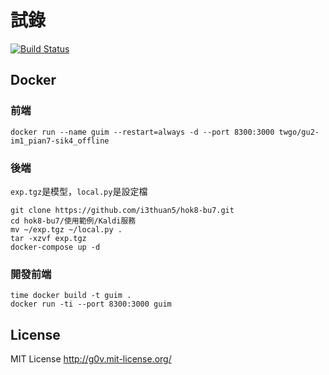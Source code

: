# 試錄
[![Build Status](https://travis-ci.org/twgo/gu2-im1_pian7-sik4_offline.svg?branch=master)](https://travis-ci.org/twgo/gu2-im1_pian7-sik4_offline)

## Docker
### 前端
```
docker run --name guim --restart=always -d --port 8300:3000 twgo/gu2-im1_pian7-sik4_offline
```
### 後端
`exp.tgz`是模型，`local.py`是設定檔
```
git clone https://github.com/i3thuan5/hok8-bu7.git
cd hok8-bu7/使用範例/Kaldi服務
mv ~/exp.tgz ~/local.py .
tar -xzvf exp.tgz
docker-compose up -d
```

### 開發前端
```
time docker build -t guim .
docker run -ti --port 8300:3000 guim
```

License
-----------

MIT License <http://g0v.mit-license.org/>
